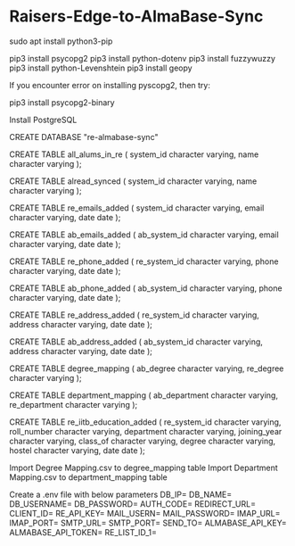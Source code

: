 # Raisers-Edge-to-AlmaBase-Sync
sudo apt install python3-pip

pip3 install psycopg2
pip3 install python-dotenv
pip3 install fuzzywuzzy
pip3 install python-Levenshtein
pip3 install geopy

If you encounter error on installing pyscopg2, then try:

pip3 install psycopg2-binary

Install PostgreSQL

CREATE DATABASE "re-almabase-sync"

CREATE TABLE all_alums_in_re
(
    system_id character varying,
    name character varying
);

CREATE TABLE alread_synced
(
    system_id character varying,
    name character varying
);

CREATE TABLE re_emails_added
(
    system_id character varying,
    email character varying,
    date date
);

CREATE TABLE ab_emails_added
(
    ab_system_id character varying,
    email character varying,
    date date
);

CREATE TABLE re_phone_added
(
    re_system_id character varying,
    phone character varying,
    date date
);

CREATE TABLE ab_phone_added
(
    ab_system_id character varying,
    phone character varying,
    date date
);

CREATE TABLE re_address_added
(
    re_system_id character varying,
    address character varying,
    date date
);

CREATE TABLE ab_address_added
(
    ab_system_id character varying,
    address character varying,
    date date
);

CREATE TABLE degree_mapping
(
    ab_degree character varying,
    re_degree character varying
);

CREATE TABLE department_mapping
(
    ab_department character varying,
    re_department character varying
);

CREATE TABLE re_iitb_education_added
(
    re_system_id character varying,
    roll_number character varying,
    department character varying,
    joining_year character varying,
    class_of character varying,
    degree character varying,
    hostel character varying,
    date date
);

Import Degree Mapping.csv to degree_mapping table
Import Department Mapping.csv to department_mapping table

Create a .env file with below parameters
DB_IP=
DB_NAME=
DB_USERNAME=
DB_PASSWORD=
AUTH_CODE=
REDIRECT_URL=
CLIENT_ID=
RE_API_KEY=
MAIL_USERN=
MAIL_PASSWORD=
IMAP_URL=
IMAP_PORT=
SMTP_URL=
SMTP_PORT=
SEND_TO=
ALMABASE_API_KEY=
ALMABASE_API_TOKEN=
RE_LIST_ID_1=